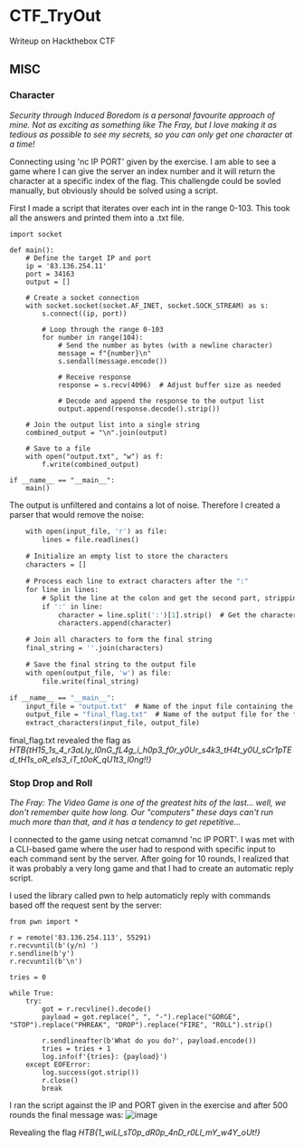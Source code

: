 # CTF_TryOut
Writeup on Hackthebox CTF 

## MISC
### Character
*Security through Induced Boredom is a personal favourite approach of mine. Not as exciting as something like The Fray, but I love making it as tedious as possible to see my secrets, so you can only get one character at a time!*

Connecting using 'nc IP PORT' given by the exercise. I am able to see a game where I can give the server an index number and it will return the character at a specific index of the flag. This challengde could be sovled manually, but obviously should be solved using a script. 

First I made a script that iterates over each int in the range 0-103. This took all the answers and printed them into a .txt file.
```
import socket

def main():
    # Define the target IP and port
    ip = '83.136.254.11'
    port = 34163
    output = []

    # Create a socket connection
    with socket.socket(socket.AF_INET, socket.SOCK_STREAM) as s:
        s.connect((ip, port))
        
        # Loop through the range 0-103
        for number in range(104):
            # Send the number as bytes (with a newline character)
            message = f"{number}\n"
            s.sendall(message.encode())
            
            # Receive response
            response = s.recv(4096)  # Adjust buffer size as needed
            
            # Decode and append the response to the output list
            output.append(response.decode().strip())

    # Join the output list into a single string
    combined_output = "\n".join(output)
    
    # Save to a file
    with open("output.txt", "w") as f:
        f.write(combined_output)

if __name__ == "__main__":
    main()
```


The output is unfiltered and contains a lot of noise. Therefore I created a parser that would remove the noise:

```def extract_characters(input_file, output_file):
    with open(input_file, 'r') as file:
        lines = file.readlines()
    
    # Initialize an empty list to store the characters
    characters = []

    # Process each line to extract characters after the ":"
    for line in lines:
        # Split the line at the colon and get the second part, stripping whitespace
        if ':' in line:
            character = line.split(':')[1].strip()  # Get the character after the colon
            characters.append(character)

    # Join all characters to form the final string
    final_string = ''.join(characters)

    # Save the final string to the output file
    with open(output_file, 'w') as file:
        file.write(final_string)

if __name__ == "__main__":
    input_file = "output.txt"  # Name of the input file containing the output
    output_file = "final_flag.txt"  # Name of the output file for the final result
    extract_characters(input_file, output_file)
```

final_flag.txt revealed the flag as *HTB{tH15_1s_4_r3aLly_l0nG_fL4g_i_h0p3_f0r_y0Ur_s4k3_tH4t_y0U_sCr1pTEd_tH1s_oR_els3_iT_t0oK_qU1t3_l0ng!!}*

### Stop Drop and Roll
*The Fray: The Video Game is one of the greatest hits of the last... well, we don't remember quite how long. Our "computers" these days can't run much more than that, and it has a tendency to get repetitive...*

I connected to the game using netcat comamnd 'nc IP PORT'. I was met with a CLI-based game where the user had to respond with specific input to each command sent by the server. 
After going for 10 rounds, I realized that it was probably a very long game and that I had to create an automatic reply script. 

I used the library called pwn to help automaticly reply with commands based off the request sent by the server:

```
from pwn import *

r = remote('83.136.254.113', 55291)
r.recvuntil(b'(y/n) ')
r.sendline(b'y')
r.recvuntil(b'\n')

tries = 0

while True:
    try:
        got = r.recvline().decode()
        payload = got.replace(", ", "-").replace("GORGE", "STOP").replace("PHREAK", "DROP").replace("FIRE", "ROLL").strip()

        r.sendlineafter(b'What do you do?', payload.encode())
        tries = tries + 1
        log.info(f'{tries}: {payload}')
    except EOFError:
        log.success(got.strip())
        r.close()
        break
```
I ran the script against the IP and PORT given in the exercise and after 500 rounds the final message was: 
![image](https://github.com/user-attachments/assets/4213a98f-69e8-4d0e-9ee3-eeff567bf365)

Revealing the flag *HTB{1_wiLl_sT0p_dR0p_4nD_r0Ll_mY_w4Y_oUt!}*

